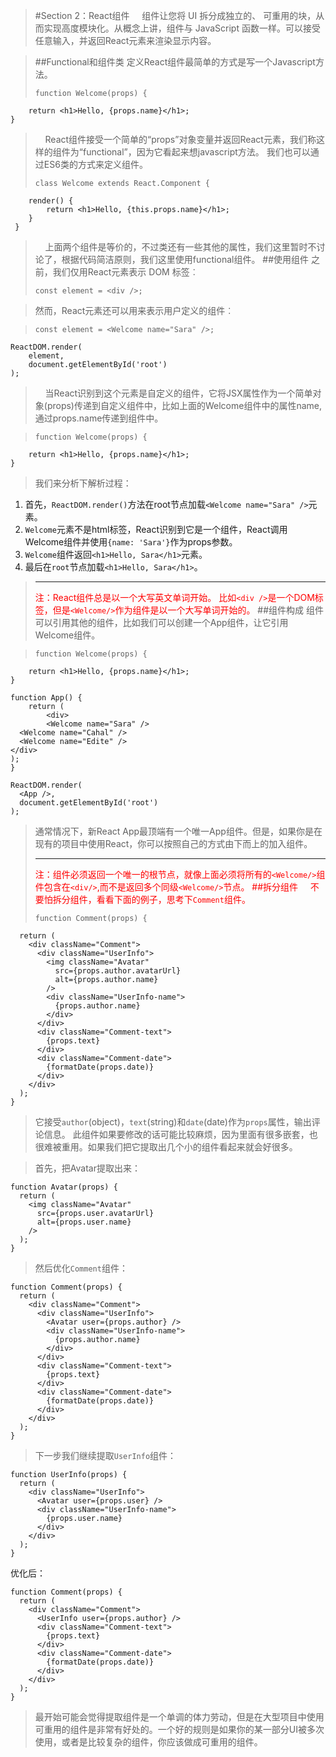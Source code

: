 >#Section 2：React组件
>&nbsp;&nbsp;&nbsp;&nbsp;组件让您将 UI 拆分成独立的、 可重用的块，从而实现高度模块化。从概念上讲，组件与 JavaScript 函数一样。可以接受任意输入，并返回React元素来渲染显示内容。

>##Functional和组件类
>定义React组件最简单的方式是写一个Javascript方法。
>
>     function Welcome(props) {
        return <h1>Hello, {props.name}</h1>;
    }
>&nbsp;&nbsp;&nbsp;&nbsp;React组件接受一个简单的“props”对象变量并返回React元素，我们称这样的组件为“functional”，因为它看起来想javascript方法。
>我们也可以通过ES6类的方式来定义组件。
>
>     class Welcome extends React.Component {
        render() {
            return <h1>Hello, {this.props.name}</h1>;
        }
     }
>&nbsp;&nbsp;&nbsp;&nbsp;上面两个组件是等价的，不过类还有一些其他的属性，我们这里暂时不讨论了，根据代码简洁原则，我们这里使用functional组件。
>##使用组件
>之前，我们仅用React元素表示 DOM 标签︰
>
>     const element = <div />;
   
>然而，React元素还可以用来表示用户定义的组件︰

>     const element = <Welcome name="Sara" />;
    ReactDOM.render(
        element,
        document.getElementById('root')
    );
>&nbsp;&nbsp;&nbsp;&nbsp;当React识别到这个元素是自定义的组件，它将JSX属性作为一个简单对象(props)传递到自定义组件中，比如上面的Welcome组件中的属性name,通过props.name传递到组件中。

>     function Welcome(props) {
        return <h1>Hello, {props.name}</h1>;
    }
>我们来分析下解析过程：
>
1. 首先，`ReactDOM.render()`方法在root节点加载`<Welcome name="Sara" />`元素。
2. `Welcome`元素不是html标签，React识别到它是一个组件，React调用Welcome组件并使用`{name: 'Sara'}`作为props参数。
3. `Welcome`组件返回`<h1>Hello, Sara</h1>`元素。
4. 最后在`root`节点加载`<h1>Hello, Sara</h1>`。
>********
><span style="color:red">注：React组件总是以一个大写英文单词开始。
>比如`<div />`是一个DOM标签，但是`<Welcome/>`作为组件是以一个大写单词开始的。</span>
>##组件构成
>组件可以引用其他的组件，比如我们可以创建一个App组件，让它引用Welcome组件。

>     function Welcome(props) {
        return <h1>Hello, {props.name}</h1>;
    }
>
    function App() {
        return (
            <div>
            <Welcome name="Sara" />
      <Welcome name="Cahal" />
      <Welcome name="Edite" />
    </div>
    );
    }
>
    ReactDOM.render(
      <App />,
      document.getElementById('root')
    );
>通常情况下，新React App最顶端有一个唯一App组件。但是，如果你是在现有的项目中使用React，你可以按照自己的方式由下而上的加入组件。
>***
><span style="color:red">注：组件必须返回一个唯一的根节点，就像上面必须将所有的`<Welcome/>`组件包含在`<div/>`,而不是返回多个同级`<Welcome/>`节点。<span>
>##拆分组件
>&nbsp;&nbsp;&nbsp;&nbsp;不要怕拆分组件，看看下面的例子，思考下`Comment`组件。
>
>     function Comment(props) {
	  return (
	    <div className="Comment">
	      <div className="UserInfo">
	        <img className="Avatar"
	          src={props.author.avatarUrl}
	          alt={props.author.name}
	        />
	        <div className="UserInfo-name">
	          {props.author.name}
	        </div>
	      </div>
	      <div className="Comment-text">
	        {props.text}
	      </div>
	      <div className="Comment-date">
	        {formatDate(props.date)}
	      </div>
	    </div>
	  );
	}
>它接受`author`(object)，`text`(string)和`date`(date)作为`props`属性，输出评论信息。
>此组件如果要修改的话可能比较麻烦，因为里面有很多嵌套，也很难被重用。如果我们把它提取出几个小的组件看起来就会好很多。

>首先，把Avatar提取出来：
>
    function Avatar(props) {
	  return (
	    <img className="Avatar"
	      src={props.user.avatarUrl}
	      alt={props.user.name}
	    />
	  );
	}
>然后优化`Comment`组件：
>
	function Comment(props) {
	  return (
	    <div className="Comment">
	      <div className="UserInfo">
	        <Avatar user={props.author} />
	        <div className="UserInfo-name">
	          {props.author.name}
	        </div>
	      </div>
	      <div className="Comment-text">
	        {props.text}
	      </div>
	      <div className="Comment-date">
	        {formatDate(props.date)}
	      </div>
	    </div>
	  );
	}
>下一步我们继续提取`UserInfo`组件：
>
	function UserInfo(props) {
	  return (
	    <div className="UserInfo">
	      <Avatar user={props.user} />
	      <div className="UserInfo-name">
	        {props.user.name}
	      </div>
	    </div>
	  );
	}
优化后：
>
	function Comment(props) {
	  return (
	    <div className="Comment">
	      <UserInfo user={props.author} />
	      <div className="Comment-text">
	        {props.text}
	      </div>
	      <div className="Comment-date">
	        {formatDate(props.date)}
	      </div>
	    </div>
	  );
	}
>最开始可能会觉得提取组件是一个单调的体力劳动，但是在大型项目中使用可重用的组件是非常有好处的。一个好的规则是如果你的某一部分UI被多次使用，或者是比较复杂的组件，你应该做成可重用的组件。